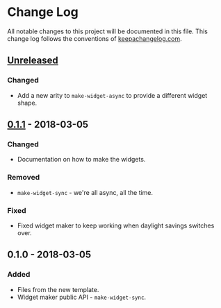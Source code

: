 # Change Log
All notable changes to this project will be documented in this file. This change log follows the conventions of [keepachangelog.com](http://keepachangelog.com/).

## [Unreleased]
### Changed
- Add a new arity to `make-widget-async` to provide a different widget shape.

## [0.1.1] - 2018-03-05
### Changed
- Documentation on how to make the widgets.

### Removed
- `make-widget-sync` - we're all async, all the time.

### Fixed
- Fixed widget maker to keep working when daylight savings switches over.

## 0.1.0 - 2018-03-05
### Added
- Files from the new template.
- Widget maker public API - `make-widget-sync`.

[Unreleased]: https://github.com/your-name/parseltongue/compare/0.1.1...HEAD
[0.1.1]: https://github.com/your-name/parseltongue/compare/0.1.0...0.1.1
